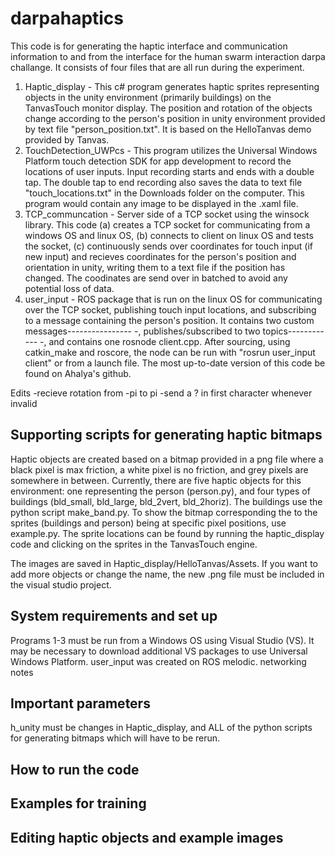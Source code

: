 # darpahaptics

This code is for generating the haptic interface and communication information to and from the interface for the human swarm interaction darpa challange. It consists of four files that are all run during the experiment. 
1. Haptic_display - This c# program generates haptic sprites representing objects in the unity environment (primarily buildings) on the TanvasTouch monitor display. The position and rotation of the objects change according to the person's position in unity environment provided by text file "person_position.txt". It is based on the HelloTanvas demo provided by Tanvas.
2. TouchDetection_UWPcs - This program utilizes the Universal Windows Platform touch detection SDK for app development to record the locations of user inputs. Input recording starts and ends with a double tap. The double tap to end recording also saves the data to text file "touch_locations.txt" in the Downloads folder on the computer. This program would contain any image to be displayed in the .xaml file.
3. TCP_communcation - Server side of a TCP socket using the winsock library. This code (a) creates a TCP socket for communicating from a windows OS and linux OS, (b) connects to client on linux OS and tests the socket, (c) continuously sends over coordinates for touch input (if new input) and recieves coordinates for the person's position and orientation in unity, writing them to a text file if the position has changed. The coodinates are send over in batched to avoid any potential loss of data.
4. user_input - ROS package that is run on the linux OS for communicating over the TCP socket, publishing touch input locations, and subscribing to a message containing the person's position. It contains two custom messages---------------- -, publishes/subscribed to two topics------------ -, and contains one rosnode client.cpp. After sourcing, using catkin_make and roscore, the node can be run with "rosrun user_input client" or from a launch file. The most up-to-date version of this code be found on Ahalya's github.

Edits 
-recieve rotation from -pi to pi
-send a ? in first character whenever invalid


## Supporting scripts for generating haptic bitmaps
Haptic objects are created based on a bitmap provided in a png file where a black pixel is max friction, a white pixel is no friction, and grey pixels are somewhere in between. Currently, there are five haptic objects for this environment: one representing the person (person.py), and four types of buildings (bld_small, bld_large, bld_2vert, bld_2horiz). The buildings use the python script make_band.py. To show the bitmap corresponding the to the sprites  (buildings and person) being at specific pixel positions, use example.py. The sprite locations can be found by running the haptic_display code and clicking on the sprites in the TanvasTouch engine. 

The images are saved in Haptic_display/HelloTanvas/Assets. If you want to add more objects or change the name, the new .png file must be included in the visual studio project.

## System requirements and set up
Programs 1-3 must be run from a Windows OS using Visual Studio (VS). It may be necessary to download additional VS packages to use Universal Windows Platform.   user_input was created on ROS melodic. 
networking notes


## Important parameters
h_unity must be changes in Haptic_display, and ALL of the python scripts for generating bitmaps which will have to be rerun. 


## How to run the code

## Examples for training

## Editing haptic objects and example images
